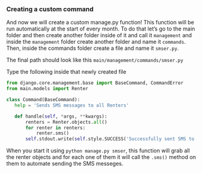 ### Creating a custom command

And now we will create a custom manage.py function! This function will be run automatically at the start of every month. To do that let’s go to the main folder and then create another folder inside of it and call it `management` and inside the `management` folder create another folder and name it `commands`. Then, inside the commands folder create a file and name it `smser.py`.

The final path should look like this `main/management/commands/smser.py`

Type the following inside that newly created file

```python
from django.core.management.base import BaseCommand, CommandError
from main.models import Renter

class Command(BaseCommand):
   help = 'Sends SMS messages to all Renters'

   def handle(self, *args, **kwargs):
       renters = Renter.objects.all()
       for renter in renters:
           renter.sms()
       self.stdout.write(self.style.SUCCESS('Successfully sent SMS to : %s renters') % len(renters))
```

When you start it using `python manage.py smser`, this function will grab all the renter objects and for each one of them it will call the `.sms()` method on them to automate sending the SMS messeges.
